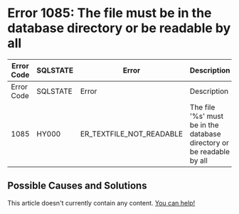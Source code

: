 
# Error 1085: The file must be in the database directory or be readable by all


| Error Code | SQLSTATE | Error | Description |
| --- | --- | --- | --- |
| Error Code | SQLSTATE | Error | Description |
| 1085 | HY000 | ER_TEXTFILE_NOT_READABLE | The file '%s' must be in the database directory or be readable by all |




## Possible Causes and Solutions


This article doesn't currently contain any content. [You can help!](/en/writing-and-editing-knowledge-base-articles/)

